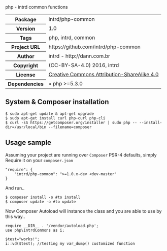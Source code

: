 <!-- docbloc -->
<span id='docbloc'>
php - intrd common functions
<table>
<tr>
<th>Package</th>
<td>intrd/php-common</td>
</tr>
<tr>
<th>Version</th>
<td>1.0</td>
</tr>
<tr>
<th>Tags</th>
<td>php, intrd, common</td>
</tr>
<tr>
<th>Project URL</th>
<td>https://github.com/intrd/php-common</td>
</tr>
<tr>
<th>Author</th>
<td>intrd - http://dann.com.br</td>
<tr>
<th>Copyright</th>
<td>(CC-BY-SA-4.0) 2016, intrd</td>
</tr>
<tr>
<th>License</th>
<td><a href='http://creativecommons.org/licenses/by-sa/4.0'>Creative Commons Attribution-ShareAlike 4.0</a></td>
</tr>
<tr>
<th>Dependencies</th>
<td> &#8226; php >=5.3.0</td>
</tr>
</table>
</span>
<!-- @docbloc 1.1 -->

## System & Composer installation
```
$ sudo apt-get update & apt-get upgrade
$ sudo apt-get install curl php-curl php-cli
$ curl -sS https://getcomposer.org/installer | sudo php -- --install-dir=/usr/local/bin --filename=composer
```

## Usage sample

Assuming your project are running over `Composer` PSR-4 defaults, simply Require it on your `composer.json`
```
"require": {
    "intrd/php-common": ">=1.0.x-dev <dev-master"
}
```
And run..
```
$ composer install -o #to install
$ composer update -o #to update
```
Now Composer Autoload will instance the class and you are able to use by this way..

```
require __DIR__ . '/vendor/autoload.php';
use php\intrdCommons as i;

$test="works!";
i::vd($test); //testing my var_dump() customized function
```